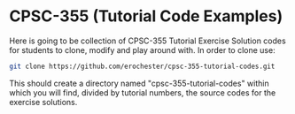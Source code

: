 # CPSC-355 (Tutorial Code Examples)

Here is going to be collection of CPSC-355 Tutorial Exercise Solution codes for students to clone, modify and play around with. In order to clone use:

```bash
git clone https://github.com/erochester/cpsc-355-tutorial-codes.git
```
This should create a directory named "cpsc-355-tutorial-codes" within which you will find, divided by tutorial numbers, the source codes for the exercise solutions.
